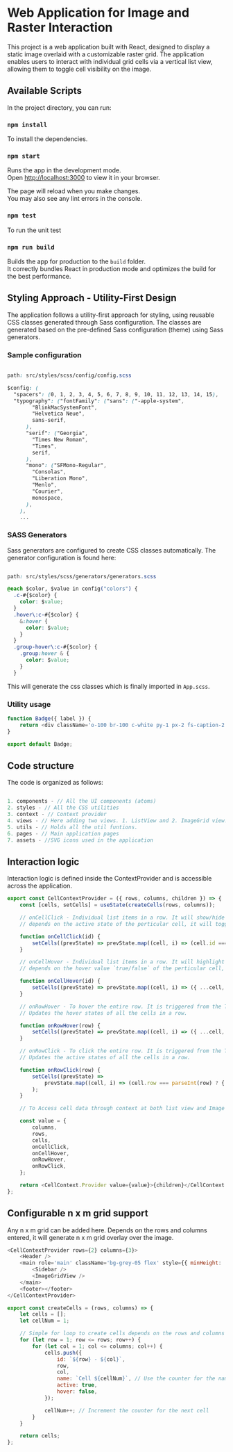 # Web Application for Image and Raster Interaction

This project is a web application built with React, designed to display a static image overlaid with a customizable raster grid. The application enables users to interact with individual grid cells via a vertical list view, allowing them to toggle cell visibility on the image.

## Available Scripts

In the project directory, you can run:

### `npm install`

To install the dependencies.

### `npm start`

Runs the app in the development mode.\
Open [http://localhost:3000](http://localhost:3000) to view it in your browser.

The page will reload when you make changes.\
You may also see any lint errors in the console.

### `npm test`

To run the unit test

### `npm run build`

Builds the app for production to the `build` folder.\
It correctly bundles React in production mode and optimizes the build for the best performance.

## Styling Approach - Utility-First Design

The application follows a utility-first approach for styling, using reusable CSS classes generated through Sass configuration. The classes are generated based on the pre-defined Sass configuration (theme) using Sass generators.

### Sample configuration

```css

path: src/styles/scss/config/config.scss

$config: (
  "spacers": (0, 1, 2, 3, 4, 5, 6, 7, 8, 9, 10, 11, 12, 13, 14, 15),
  "typography": ("fontFamily": ("sans": ("-apple-system",
        "BlinkMacSystemFont",
        "Helvetica Neue",
        sans-serif,
      ),
      "serif": ("Georgia",
        "Times New Roman",
        "Times",
        serif,
      ),
      "mono": ("SFMono-Regular",
        "Consolas",
        "Liberation Mono",
        "Menlo",
        "Courier",
        monospace,
      ),
    ),
    ...

```

### SASS Generators

Sass generators are configured to create CSS classes automatically. The generator configuration is found here:

```css

path: src/styles/scss/generators/generators.scss

@each $color, $value in config("colors") {
  .c-#{$color} {
    color: $value;
  }
  .hover\:c-#{$color} {
    &:hover {
      color: $value;
    }
  }
  .group-hover\:c-#{$color} {
    .group:hover & {
      color: $value;
    }
  }

```

This will generate the css classes which is finally imported in `App.scss`.

### Utility usage

```javascript
function Badge({ label }) {
	return <div className='o-100 br-100 c-white py-1 px-2 fs-caption-2 fw-500 ta-center bg-grey-90'>{label}</div>;
}

export default Badge;
```

## Code structure

The code is organized as follows:

```javascript

1. components - // All the UI components (atoms)
2. styles - // All the CSS utilities
3. context - // Context provider
4. views - // Here adding two views. 1. ListView and 2. ImageGrid view. Which can be independently used.
5. utils - // Holds all the util funtions.
6. pages - // Main application pages
7. assets - //SVG icons used in the application

```

## Interaction logic

Interaction logic is defined inside the ContextProvider and is accessible across the application.

```javascript
export const CellContextProvider = ({ rows, columns, children }) => {
	const [cells, setCells] = useState(createCells(rows, columns));

	// onCellClick - Individual list items in a row. It will show/hide the cells on the image.
	// depends on the active state of the perticular cell, it will toggle the grid.

	function onCellClick(id) {
		setCells((prevState) => prevState.map((cell, i) => (cell.id === id ? { ...cell, active: !cell.active } : cell)));
	}

	// onCellHover - Individual list items in a row. It will highlight the cells on the image.
	// depends on the hover value `true/false` of the perticular cell, it will highligt the grid.

	function onCellHover(id) {
		setCells((prevState) => prevState.map((cell, i) => ({ ...cell, hover: cell.id === id })));
	}

	// onRowHover - To hover the entire row. It is triggered from the TreeView.
	// Updates the hover states of all the cells in a row.

	function onRowHover(row) {
		setCells((prevState) => prevState.map((cell, i) => ({ ...cell, hover: cell.row === parseInt(row) })));
	}

	// onRowClick - To click the entire row. It is triggered from the TreeView.
	// Updates the active states of all the cells in a row.

	function onRowClick(row) {
		setCells((prevState) =>
			prevState.map((cell, i) => (cell.row === parseInt(row) ? { ...cell, active: !cell.active } : cell))
		);
	}

	// To Access cell data through context at both list view and Image grid view

	const value = {
		columns,
		rows,
		cells,
		onCellClick,
		onCellHover,
		onRowHover,
		onRowClick,
	};

	return <CellContext.Provider value={value}>{children}</CellContext.Provider>;
};
```

## Configurable n x m grid support

Any n x m grid can be added here. Depends on the rows and columns entered, it will generate n x m grid overlay over the image.

```javascript
<CellContextProvider rows={2} columns={3}>
	<Header />
	<main role='main' className='bg-grey-05 flex' style={{ minHeight: 'calc(-44px + 100vh)' }}>
		<Sidebar />
		<ImageGridView />
	</main>
	<footer></footer>
</CellContextProvider>
```

```javascript
export const createCells = (rows, columns) => {
	let cells = [];
	let cellNum = 1;

	// Simple for loop to create cells depends on the rows and columns entered
	for (let row = 1; row <= rows; row++) {
		for (let col = 1; col <= columns; col++) {
			cells.push({
				id: `${row} - ${col}`,
				row,
				col,
				name: `Cell ${cellNum}`, // Use the counter for the name
				active: true,
				hover: false,
			});

			cellNum++; // Increment the counter for the next cell
		}
	}

	return cells;
};
```
